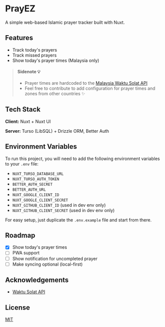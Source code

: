 # PrayEZ

A simple web-based Islamic prayer tracker built with Nuxt.

## Features

-   Track today's prayers
-   Track missed prayers
-   Show today's prayer times (Malaysia only)

> #### Sidenote 💡
>
> -   Prayer times are hardcoded to the [Malaysia Waktu Solat API](https://api.waktusolat.app/)
> -   Feel free to contribute to add configuration for prayer times and zones from other countries ✨

## Tech Stack

**Client:** Nuxt + Nuxt UI

**Server:** Turso (LibSQL) + Drizzle ORM, Better Auth

## Environment Variables

To run this project, you will need to add the following environment variables to your `.env` file:

-   `NUXT_TURSO_DATABASE_URL`
-   `NUXT_TURSO_AUTH_TOKEN`
-   `BETTER_AUTH_SECRET`
-   `BETTER_AUTH_URL`
-   `NUXT_GOOGLE_CLIENT_ID`
-   `NUXT_GOOGLE_CLIENT_SECRET`
-   `NUXT_GITHUB_CLIENT_ID` (used in dev env only)
-   `NUXT_GITHUB_CLIENT_SECRET` (used in dev env only)

For easy setup, just duplicate the `.env.example` file and start from there.

## Roadmap

-   [x] Show today's prayer times
-   [ ] PWA support
-   [ ] Show notification for uncompleted prayer
-   [ ] Make syncing optional (local-first)

## Acknowledgements

-   [Waktu Solat API](https://api.waktusolat.app/)

## License

[MIT](https://choosealicense.com/licenses/mit/)
